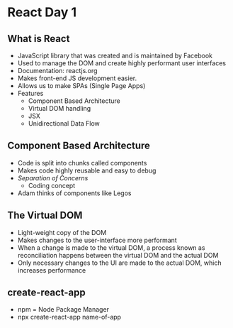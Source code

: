 # React Day 1

## What is React
- JavaScript library that was created and is maintained by Facebook
- Used to manage the DOM and create highly performant user interfaces
- Documentation: reactjs.org
- Makes front-end JS development easier.
- Allows us to make SPAs (Single Page Apps)
- Features
    - Component Based Architecture
    - Virtual DOM handling
    - JSX
    - Unidirectional Data Flow

## Component Based Architecture
- Code is split into chunks called components
- Makes code highly reusable and easy to debug
- *Separation of Concerns*
    - Coding concept
- Adam thinks of components like Legos

## The Virtual DOM
- Light-weight copy of the DOM
- Makes changes to the user-interface more performant
- When a change is made to the virtual DOM, a process known as reconciliation happens between the virtual DOM and the actual DOM
- Only necessary changes to the UI are made to the actual DOM, which increases performance


## create-react-app
- npm = Node Package Manager
- npx create-react-app name-of-app